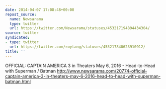 ```yaml
---
date: 2014-04-07 17:08:48+00:00
repost_source:
  name: Newsarama
  type: twitter
  url: https://twitter.com/Newsarama/statuses/453217194894434304/
source: twitter
syndicated:
- type: twitter
  url: https://twitter.com/roytang/statuses/453217840623910912/
title: ''
---
```


OFFICIAL: CAPTAIN AMERICA 3 in Theaters May 6, 2016 - Head-to-Head with Superman / Batman http://www.newsarama.com/20774-official-captain-america-3-in-theaters-may-6-2016-head-to-head-with-superman-batman.html